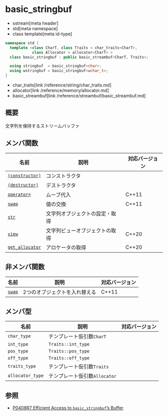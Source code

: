 # basic_stringbuf
* sstream[meta header]
* std[meta namespace]
* class template[meta id-type]

```cpp
namespace std {
  template <class CharT, class Traits = char_traits<CharT>,
            class Allocator = allocator<CharT> >
  class basic_stringbuf : public basic_streambuf<CharT, Traits>;

  using stringbuf  = basic_stringbuf<char>;
  using wstringbuf = basic_stringbuf<wchar_t>;
}
```
* char_traits[link /reference/string/char_traits.md]
* allocator[link /reference/memory/allocator.md]
* basic_streambuf[link /reference/streambuf/basic_streambuf.md]

## 概要
文字列を保持するストリームバッファ


## メンバ関数

| 名前                            | 説明                                       | 対応バージョン |
|---------------------------------|--------------------------------------------|----------------|
| [`(constructor)`](basic_stringbuf/op_constructor.md) | コンストラクタ                             | |
| [`(destructor)`](basic_stringbuf/op_destructor.md)  | デストラクタ                               | |
| [`operator=`](basic_stringbuf/op_assign.md)         | ムーブ代入                                 | C++11 |
| [`swap`](basic_stringbuf/swap.md)                   | 値の交換                                   | C++11 |
| [`str`](basic_stringbuf/str.md)                     | 文字列オブジェクトの設定・取得             | |
| [`view`](basic_stringbuf/view.md)                   | 文字列ビューオブジェクトの取得             | C++20 |
| [`get_allocator`](basic_stringbuf/get_allocator.md) | アロケータの取得                           | C++20 |


## 非メンバ関数

| 名前   | 説明                          | 対応バージョン |
|--------|-------------------------------|----------------|
| [`swap`](basic_stringbuf/swap_free.md) | 2つのオブジェクトを入れ替える | C++11 |


## メンバ型

| 名前             | 説明                          | 対応バージョン |
|------------------|-------------------------------|----------------|
| `char_type`      | テンプレート仮引数`CharT`     | |
| `int_type`       | `Traits::int_type`            | |
| `pos_type`       | `Traits::pos_type`            | |
| `off_type`       | `Traits::off_type`            | |
| `traits_type`    | テンプレート仮引数`Traits`    | |
| `allocator_type` | テンプレート仮引数`Allocator` | |


## 参照
- [P0408R7 Efficient Access to `basic_stringbuf`’s Buffer](https://www.open-std.org/jtc1/sc22/wg21/docs/papers/2019/p0408r7.pdf)
